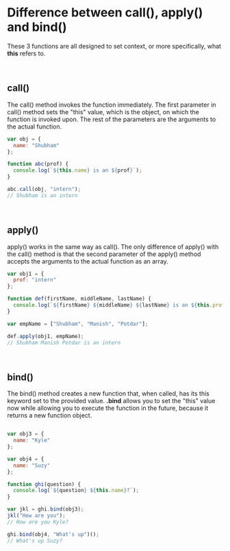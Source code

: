 # Difference between call(), apply() and bind()

These 3 functions are all designed to set context, or more specifically, what __this__ refers to.

</br>

## call()
The call() method invokes the function immediately. The first parameter in call() method sets the "this" value, which is the object, on which the function is invoked upon. 
The rest of the parameters are the arguments to the actual function.

```javascript
var obj = {
  name: "Shubham"
};

function abc(prof) {
  console.log(`${this.name} is an ${prof}`);
}

abc.call(obj, "intern");
// Shubham is an intern
```

</br>

## apply()
apply() works in the same way as call(). The only difference of apply() with the call() method is that the
second parameter of the apply() method accepts the arguments to the actual function as an array.

```javascript
var obj1 = {
  prof: "intern"
};

function def(firstName, middleName, lastName) {
  console.log(`${firstName} ${middleName} ${lastName} is an ${this.prof}`);
}

var empName = ["Shubham", "Manish", "Potdar"];

def.apply(obj1, empName);
// Shubham Manish Potdar is an intern
```

</br>

## bind()
The bind() method creates a new function that, when called, has its this keyword set to the provided value.
__.bind__ allows you to set the "this" value now while allowing you to execute the function in the future, because it returns a new function object.

```javascript

var obj3 = {
  name: "Kyle"
};

var obj4 = {
  name: "Suzy"
};

function ghi(question) {
  console.log(`${question} ${this.name}?`);
}

var jkl = ghi.bind(obj3);
jkl("How are you");
// How are you Kyle?

ghi.bind(obj4, "What's up")();
// What's up Suzy?
```


